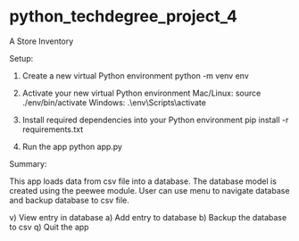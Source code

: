 # python_techdegree_project_4
 A Store Inventory


Setup:

1. Create a new virtual Python environment
python -m venv env

2. Activate your new virtual Python environment
Mac/Linux:
source ./env/bin/activate
Windows:
.\env\Scripts\activate

3. Install required dependencies into your Python environment
pip install -r requirements.txt

4. Run the app
python app.py


Summary:

This app loads data from csv file into a database.
The database model is created using the peewee module.
User can use menu to navigate database and backup database to csv file.

v) View entry in database
a) Add entry to database
b) Backup the database to csv
q) Quit the app

